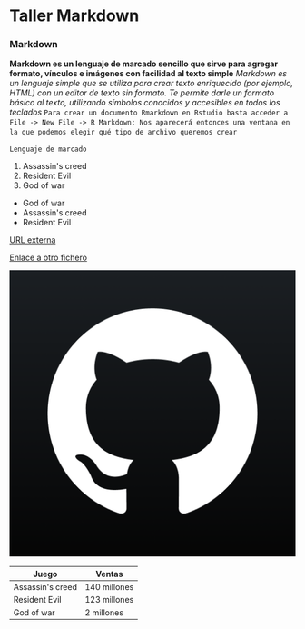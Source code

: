 # Taller Markdown

### Markdown

**Markdown es un lenguaje de marcado sencillo que sirve para agregar formato, vínculos e imágenes con facilidad al texto simple**
*Markdown es un lenguaje simple que se utiliza para crear texto enriquecido (por ejemplo, HTML) con un editor de texto sin formato. Te permite darle un formato básico al texto, utilizando símbolos conocidos y accesibles en todos los teclados*
`Para crear un documento Rmarkdown en Rstudio basta acceder a File -> New File -> R Markdown: Nos aparecerá entonces una ventana en la que podemos elegir qué tipo de archivo queremos crear`

<pre><code>Lenguaje de marcado</code></pre>

1. Assassin's creed
2. Resident Evil
3. God of war

- God of war
- Assassin's creed
- Resident Evil

[URL externa](https://github.com/oscarlucas22)

[Enlace a otro fichero](https://github.com/oscarlucas22/prueba_oscarlucas22/blob/main/README.md)

![Imagen](https://github.com/oscarlucas22/prueba_oscarlucas22/blob/main/github.png)

| Juego            | Ventas       |
| -----------------| ------------ |
| Assassin's creed | 140 millones |
| Resident Evil    | 123 millones |
| God of war       | 2 millones   |

